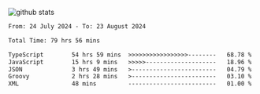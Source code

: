 
![github stats](https://github-readme-stats.vercel.app/api?username=realmahd1&show_icons=true&theme=codeSTACKr&hide_rank=true&count_private=true)

<!--START_SECTION:waka-->

```txt
From: 24 July 2024 - To: 23 August 2024

Total Time: 79 hrs 56 mins

TypeScript        54 hrs 59 mins  >>>>>>>>>>>>>>>>>--------   68.78 %
JavaScript        15 hrs 9 mins   >>>>>--------------------   18.96 %
JSON              3 hrs 49 mins   >------------------------   04.79 %
Groovy            2 hrs 28 mins   >------------------------   03.10 %
XML               48 mins         -------------------------   01.00 %
```

<!--END_SECTION:waka-->
